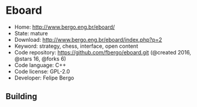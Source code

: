 # Eboard

- Home: http://www.bergo.eng.br/eboard/
- State: mature
- Download: http://www.bergo.eng.br/eboard/index.php?p=2
- Keyword: strategy, chess, interface, open content
- Code repository: https://github.com/fbergo/eboard.git (@created 2016, @stars 16, @forks 6)
- Code language: C++
- Code license: GPL-2.0
- Developer: Felipe Bergo

## Building
